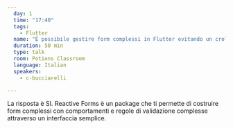 ```yaml
---
  day: 1
  time: "17:40"
  tags:
    - Flutter
  name: "È possibile gestire form complessi in Flutter evitando un crollo nervoso?"
  duration: 50 min
  type: talk
  room: Potions Classroom
  language: Italian
  speakers:
    - c-bucciarelli

---
```

La risposta è SI. Reactive Forms è un package che ti permette di costruire form complessi con comportamenti e regole di validazione complesse attraverso un interfaccia semplice.
  